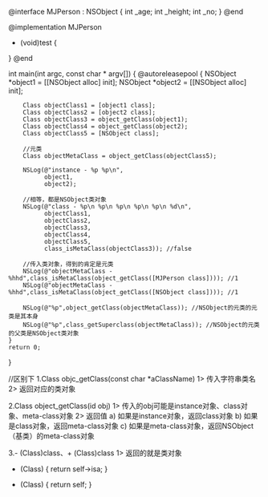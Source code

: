 @interface MJPerson : NSObject
{
    int _age;
    int _height;
    int _no;
}
@end

@implementation MJPerson
- (void)test {
    
}
@end

int main(int argc, const char * argv[]) {
    @autoreleasepool {
        NSObject *object1 = [[NSObject alloc] init];
        NSObject *object2 = [[NSObject alloc] init];
        
        Class objectClass1 = [object1 class];
        Class objectClass2 = [object2 class];
        Class objectClass3 = object_getClass(object1);
        Class objectClass4 = object_getClass(object2);
        Class objectClass5 = [NSObject class];
        
        //元类
        Class objectMetaClass = object_getClass(objectClass5);
        
        NSLog(@"instance - %p %p\n",
              object1,
              object2);
        
        //相等，都是NSObject类对象
        NSLog(@"class - %p\n %p\n %p\n %p\n %p\n %d\n",
              objectClass1,
              objectClass2,
              objectClass3,
              objectClass4,
              objectClass5,
              class_isMetaClass(objectClass3)); //false
        
        //传入类对象，得到的肯定是元类
        NSLog(@"objectMetaClass - %hhd",class_isMetaClass(object_getClass([MJPerson class]))); //1
        NSLog(@"objectMetaClass - %hhd",class_isMetaClass(object_getClass([NSObject class]))); //1
        
        NSLog(@"%p",object_getClass(objectMetaClass)); //NSObject的元类的元类是其本身
        NSLog(@"%p",class_getSuperclass(objectMetaClass)); //NSObject的元类的父类是NSObject类对象
    }
    return 0;
}

//区别下
 1.Class objc_getClass(const char *aClassName)
 1> 传入字符串类名
 2> 返回对应的类对象
 
 2.Class object_getClass(id obj)
 1> 传入的obj可能是instance对象、class对象、meta-class对象
 2> 返回值
 a) 如果是instance对象，返回class对象
 b) 如果是class对象，返回meta-class对象
 c) 如果是meta-class对象，返回NSObject（基类）的meta-class对象
 
 3.- (Class)class、+ (Class)class
 1> 返回的就是类对象
 
 - (Class) {
     return self->isa;
 }
 
 + (Class) {
     return self;
 }

